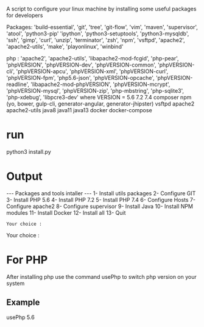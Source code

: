 A script to configure your linux machine by installing some useful packages for developers

Packages: 'build-essential', 'git', 'tree', 'git-flow', 'vim', 'maven', 'supervisor', 'atool', 'python3-pip' 'ipython', 'python3-setuptools', 'python3-mysqldb', 'ssh', 'gimp', 'curl', 'unzip', 'terminator', 'zsh', 'npm', 'vsftpd', 'apache2', 'apache2-utils', 'make', 'playonlinux', 'winbind'

php : 'apache2', 'apache2-utils', 'libapache2-mod-fcgid', 'php-pear', 'phpVERSION', 'phpVERSION-dev', 'phpVERSION-common', 'phpVERSION-cli', 'phpVERSION-apcu', 'phpVERSION-xml',  'phpVERSION-curl', 'phpVERSION-fpm', 'php5.6-json', 'phpVERSION-opcache', 'phpVERSION-readline', 'libapache2-mod-phpVERSION', 'phpVERSION-mcrypt', 'phpVERSION-mysql', 'phpVERSION-zip', 'php-mbstring', 'php-sqlite3', 'php-xdebug', 'libpcre3-dev'
    where VERSION = 5.6 7.2 7.4
composer
npm (yo, bower, gulp-cli, generator-angular, generator-jhipster)
vsftpd
apache2
apache2-utils
java8
java11
java13
docker
docker-compose


# run
python3 install.py

# Output
 --- Packages and tools intaller ---
    1- Install utils packages
    2- Configure GIT
    3- Install PHP 5.6
    4- Install PHP 7.2
    5- Install PHP 7.4
    6- Configure Hosts
    7- Configure apache2
    8- Configure supervisor
    9- Install Java
    10- Install NPM modules
    11- Install Docker
    12- Install all
    13- Quit

    Your choice :

Your choice :

# For PHP
After installing php use the command usePhp to switch php version on your system
## Example
usePhp 5.6
